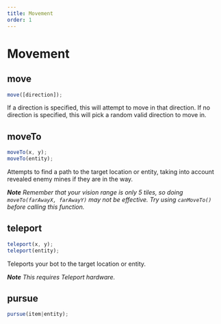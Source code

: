 ```yaml
---
title: Movement
order: 1
---
```


# Movement

## move

```js
move([direction]);
```

If a direction is specified, this will attempt to move in that direction. If no direction is specified, this will pick a random valid direction to move in.

## moveTo

```js
moveTo(x, y);
moveTo(entity);
```

Attempts to find a path to the target location or entity, taking into account revealed enemy mines if they are in the way.

*__Note__ Remember that your vision range is only 5 tiles, so doing `moveTo(farAwayX, farAwayY)` may not be effective. Try using `canMoveTo()` before calling this function.*

## teleport

```js
teleport(x, y);
teleport(entity);
```

Teleports your bot to the target location or entity.

*__Note__ This requires Teleport hardware.*

## pursue

```js
pursue(item|entity);
```
